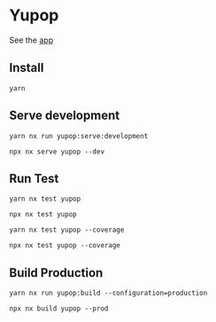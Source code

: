 # Yupop

See the [app](https://yupop.vercel.app/)

## Install

```
yarn
```

## Serve development

```
yarn nx run yupop:serve:development
```

```
npx nx serve yupop --dev
```

## Run Test

```
yarn nx test yupop
```

```
npx nx test yupop
```

```
yarn nx test yupop --coverage
```

```
npx nx test yupop --coverage
```

## Build Production

```
yarn nx run yupop:build --configuration=production
```

```
npx nx build yupop --prod
```
